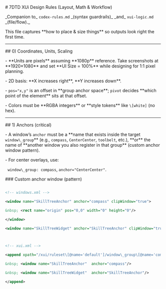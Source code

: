 \# 7DTD XUi Design Rules (Layout, Math \& Workflow)

\_Companion to\_ `codex-rules.md` \_(syntax guardrails)\_ \_and\_ `xui-logic.md` \_(file/flow).\_  

This file captures \*\*how to place \& size things\*\* so outputs look right the first time.



---



\## 0) Coordinates, Units, Scaling



\- \*\*Units are pixels\*\* assuming \*\*1080p\*\* reference. Take screenshots at \*\*1920×1080\*\* and set \*\*UI Size = 100%\*\* while designing for 1:1 pixel planning.

\- 2D basis: \*\*X increases right\*\*, \*\*Y increases down\*\*.

\- `pos="x,y"` is an offset in \*\*group anchor space\*\*; `pivot` decides \*\*which point of the element\*\* sits at that offset.

\- Colors must be \*\*RGBA integers\*\* or \*\*style tokens\*\* like `\[white]` (no hex).



---



\## 1) Anchors (critical)



\- A window’s `anchor` must be a \*\*name that exists inside the target `window\_group`\*\* (e.g., `compass`, `CenterCenter`, `toolbelt`, etc.), \*\*or\*\* the name of \*\*another window you also register in that group\*\* (custom anchor window pattern).

\- For center overlays, use:  

&nbsp; `window\_group: compass`, `anchor="CenterCenter"`.



\### Custom anchor window (pattern)

```xml

<!-- windows.xml -->

<window name="SkillTreeAnchor" anchor="compass" clipWindow="true">

&nbsp; <rect name="origin" pos="0,0" width="0" height="0"/>

</window>

<window name="SkillTreeWidget" anchor="SkillTreeAnchor" clipWindow="true"> ... </window>



<!-- xui.xml -->

<append xpath="/xui/ruleset\[@name='default']/window\_group\[@name='compass']">

&nbsp; <window name="SkillTreeAnchor"  anchor="compass"/>

&nbsp; <window name="SkillTreeWidget"  anchor="SkillTreeAnchor"/>

</append>



